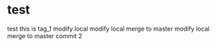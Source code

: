 # test
test
this is tag_1
modify local
modify local merge to master
modify local merge to master commit 2

